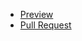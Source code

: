 - [Preview](https://github.com/ZabFTFT/practicerepo/pull/1/files)
- [Pull Request](https://zabftft.github.io/practicerepo/)
